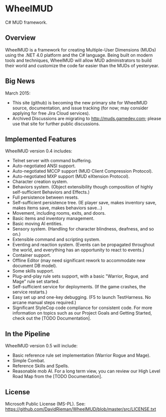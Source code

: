 WheelMUD
========
C# MUD framework.

## Overview
WheelMUD is a framework for creating Multiple-User Dimensions (MUDs) using the .NET 4.0 platform and the C# language. Being built on modern tools and techniques, WheelMUD will allow MUD administrators to build their world and customize the code far easier than the MUDs of yesteryear.

## Big News
March 2015:
* This site (github) is becoming the new primary site for WheelMUD source, documentation, and issue tracking (for now; may consider applying for free Jira Cloud services).
* Archived Discussions are migrating to http://muds.gamedev.com; please use that site for further public discussions.

## Implemented Features
WheelMUD version 0.4 includes:
* Telnet server with command buffering.
* Auto-negotiated ANSI support. 
* Auto-negotiated MCCP support (MUD Client Compression Protocol). 
* Auto-negotiated MXP support (MUD eXtension Protocol). 
* Character creation system.
* Behaviors system. (Object extensibility though composition of highly self-sufficient Behaviors and Effects.)
* Full persistence between resets.
* Self-sufficient persistence tree. (IE player save, makes inventory save, makes items save, makes behaviors save...)
* Movement, including rooms, exits, and doors.
* Basic items and inventory management.
* Basic moving AI entities. 
* Sensory system. (Handling for character blindness, deafness, and so on.) 
* Extensible command and scripting system. 
* Eventing and reaction system. (Events can be propagated throughout the world, and everything has an opportunity to react to events.) 
* Container support. 
* Offline Editor (may need significant rework to accommodate new document DB model).
* Some skills support.
* Plug-and-play rule sets support, with a basic "Warrior, Rogue, and Mage" rule set started.
* Self-sufficient service for deployments. (If the game crashes, the service restarts.)
* Easy set up and one-key debugging. (F5 to launch TestHarness. No arcane manual steps required.)
* Significant StyleCop code compliance for consistent code.
For more information on topics such as our Project Goals and Getting Started, check out the [TODO Documentation].

## In the Pipeline
WheelMUD version 0.5 will include:
* Basic reference rule set implementation (Warrior Rogue and Mage). 
* Simple Combat. 
* Reference Skills and Spells. 
* Reasonable mob AI. 
For a long term view, you can review our High Level Road Map from the [TODO Documentation].

## License
Microsoft Public License (MS-PL). See: https://github.com/DavidRieman/WheelMUD/blob/master/src/LICENSE.txt
